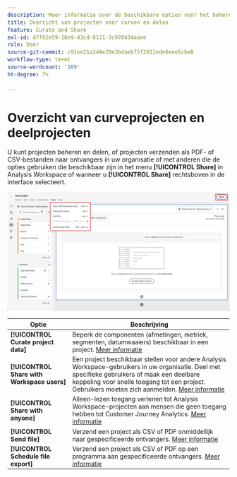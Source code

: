 ```yaml
---
description: Meer informatie over de beschikbare opties voor het beheren en delen van Analysis Workspace-projecten.
title: Overzicht van projecten voor curven en delen
feature: Curate and Share
exl-id: d7f92e59-18e9-43cd-8121-3c970434aaee
role: User
source-git-commit: c91ee21a3d4e20e3bdaeb75f2011ede6eee6cba0
workflow-type: tm+mt
source-wordcount: '169'
ht-degree: 7%

---
```


# Overzicht van curveprojecten en deelprojecten

U kunt projecten beheren en delen, of projecten verzenden als PDF- of CSV-bestanden naar ontvangers in uw organisatie of met anderen die de opties gebruiken die beschikbaar zijn in het menu **[!UICONTROL Share]** in Analysis Workspace of wanneer u **[!UICONTROL Share]** rechtsboven in de interface selecteert.

![ de opties van het Aandeel ](assets/share-options.png)

| Optie | Beschrijving |
|---|---|
| **[!UICONTROL Curate project data]** | Beperk de componenten (afmetingen, metriek, segmenten, datumwaaiers) beschikbaar in een project. [Meer informatie](/help/analysis-workspace/curate-share/curate.md) |
| **[!UICONTROL Share with Workspace users]** | Een project beschikbaar stellen voor andere Analysis Workspace-gebruikers in uw organisatie. Deel met specifieke gebruikers of maak een deelbare koppeling voor snelle toegang tot een project. Gebruikers moeten zich aanmelden. [Meer informatie](/help/analysis-workspace/curate-share/share-projects.md) |
| **[!UICONTROL Share with anyone]** | Alleen-lezen toegang verlenen tot Analysis Workspace-projecten aan mensen die geen toegang hebben tot Customer Journey Analytics. [Meer informatie](/help/analysis-workspace/curate-share/share-projects.md) |
| **[!UICONTROL Send file]** | Verzend een project als CSV of PDF onmiddellijk naar gespecificeerde ontvangers. [Meer informatie](/help/analysis-workspace/export/t-schedule-report.md) |
| **[!UICONTROL Schedule file export]** | Verzend een project als CSV of PDF op een programma aan gespecificeerde ontvangers. [Meer informatie](/help/analysis-workspace/export/t-schedule-report.md) |

